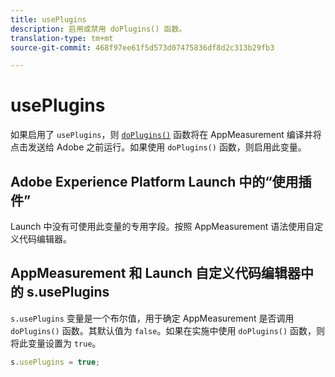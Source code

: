 ```yaml
---
title: usePlugins
description: 启用或禁用 doPlugins() 函数。
translation-type: tm+mt
source-git-commit: 468f97ee61f5d573d07475836df8d2c313b29fb3

---
```



# usePlugins

如果启用了 `usePlugins`，则 [`doPlugins()`](../functions/doplugins.md) 函数将在 AppMeasurement 编译并将点击发送给 Adobe 之前运行。如果使用 `doPlugins()` 函数，则启用此变量。

## Adobe Experience Platform Launch 中的“使用插件”

Launch 中没有可使用此变量的专用字段。按照 AppMeasurement 语法使用自定义代码编辑器。

## AppMeasurement 和 Launch 自定义代码编辑器中的 s.usePlugins

`s.usePlugins` 变量是一个布尔值，用于确定 AppMeasurement 是否调用 `doPlugins()` 函数。其默认值为 `false`。如果在实施中使用 `doPlugins()` 函数，则将此变量设置为 `true`。

```js
s.usePlugins = true;
```
